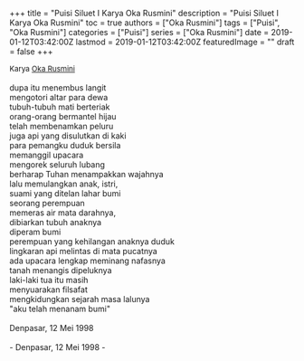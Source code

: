 +++
title = "Puisi Siluet I Karya Oka Rusmini"
description = "Puisi Siluet I Karya Oka Rusmini"
toc = true
authors = ["Oka Rusmini"]
tags = ["Puisi", "Oka Rusmini"]
categories = ["Puisi"]
series = ["Oka Rusmini"]
date = 2019-01-12T03:42:00Z
lastmod = 2019-01-12T03:42:00Z
featuredImage = ""
draft = false
+++

<div style="text-align: justify;">
<div style="font-size: small;">Karya <a href="/authors/oka-rusmini/" target="_blank">Oka Rusmini</a></div><br />
dupa itu menembus langit<br />mengotori altar para dewa<br />tubuh-tubuh mati berteriak<br />orang-orang bermantel hijau<br />telah membenamkan peluru<br />juga api yang disulutkan di kaki<br />para pemangku duduk bersila<br />memanggil upacara<br />mengorek seluruh lubang<br />berharap Tuhan menampakkan wajahnya<br />lalu memulangkan anak, istri,<br />suami yang ditelan lahar bumi<br />seorang perempuan<br />memeras air mata darahnya,<br />dibiarkan tubuh anaknya<br />diperam bumi<br />perempuan yang kehilangan anaknya duduk<br />lingkaran api melintas di mata pucatnya<br />ada upacara lengkap meminang nafasnya<br />tanah menangis dipeluknya<br />laki-laki tua itu masih<br />menyuarakan filsafat<br />mengkidungkan sejarah masa lalunya<br />"aku telah menanam bumi"<br /><br />Denpasar, 12 Mei 1998<br /><br />- Denpasar, 12 Mei 1998 -</div>
